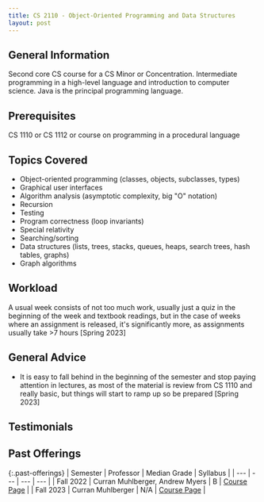 ```yaml
---
title: CS 2110 - Object-Oriented Programming and Data Structures
layout: post
---
```


<link rel="stylesheet" href="/main.css">

## General Information

Second core CS course for a CS Minor or Concentration. Intermediate programming in a high-level language and introduction to computer science. 
Java is the principal programming language.


## Prerequisites

CS 1110 or CS 1112 or course on programming in a procedural language

## Topics Covered

  - Object-oriented programming (classes, objects, subclasses, types)
  - Graphical user interfaces
  - Algorithm analysis (asymptotic complexity, big "O" notation)
  - Recursion
  - Testing
  - Program correctness (loop invariants)
  - Special relativity
  - Searching/sorting
  - Data structures (lists, trees, stacks, queues, heaps, search trees, hash tables, graphs)
  - Graph algorithms

## Workload

A usual week consists of not too much work, usually just a quiz in the beginning of the week and textbook readings, but in the case of weeks 
where an assignment is released, it's significantly more, as assignments usually take >7 hours [Spring 2023]

## General Advice

  - It is easy to fall behind in the beginning of the semester and stop paying attention in lectures, as most of the material is review from CS 1110 and really basic, but things will start to ramp up so be prepared [Spring 2023]

  
## Testimonials


## Past Offerings

{:.past-offerings}
| Semester | Professor | Median Grade | Syllabus |
| --- | --- | --- | --- |
| Fall 2022 | Curran Muhlberger, Andrew Myers | B | [Course Page](https://www.cs.cornell.edu/courses/cs2110/2022fa/) |
| Fall 2023 | Curran Muhlberger | N/A | [Course Page](https://www.cs.cornell.edu/courses/cs3110/2024sp/) |

